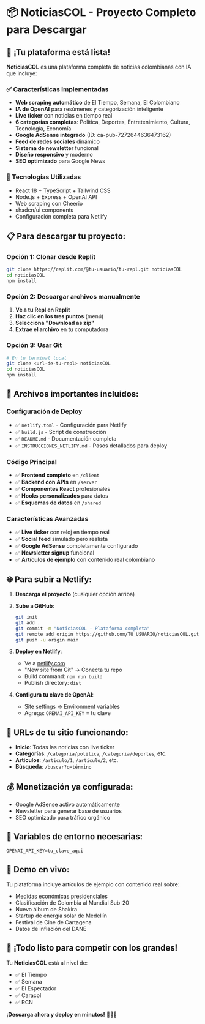 # 📦 NoticiasCOL - Proyecto Completo para Descargar

## 🎉 ¡Tu plataforma está lista!

**NoticiasCOL** es una plataforma completa de noticias colombianas con IA que incluye:

### ✅ Características Implementadas
- **Web scraping automático** de El Tiempo, Semana, El Colombiano
- **IA de OpenAI** para resúmenes y categorización inteligente
- **Live ticker** con noticias en tiempo real
- **6 categorías completas**: Política, Deportes, Entretenimiento, Cultura, Tecnología, Economía
- **Google AdSense integrado** (ID: ca-pub-7272644636473162)
- **Feed de redes sociales** dinámico
- **Sistema de newsletter** funcional
- **Diseño responsivo** y moderno
- **SEO optimizado** para Google News

### 🔧 Tecnologías Utilizadas
- React 18 + TypeScript + Tailwind CSS
- Node.js + Express + OpenAI API
- Web scraping con Cheerio
- shadcn/ui components
- Configuración completa para Netlify

## 📋 Para descargar tu proyecto:

### Opción 1: Clonar desde Replit
```bash
git clone https://replit.com/@tu-usuario/tu-repl.git noticiasCOL
cd noticiasCOL
npm install
```

### Opción 2: Descargar archivos manualmente
1. **Ve a tu Repl en Replit**
2. **Haz clic en los tres puntos** (menú)
3. **Selecciona "Download as zip"**
4. **Extrae el archivo** en tu computadora

### Opción 3: Usar Git
```bash
# En tu terminal local
git clone <url-de-tu-repl> noticiasCOL
cd noticiasCOL
npm install
```

## 🚀 Archivos importantes incluidos:

### Configuración de Deploy
- ✅ `netlify.toml` - Configuración para Netlify
- ✅ `build.js` - Script de construcción
- ✅ `README.md` - Documentación completa
- ✅ `INSTRUCCIONES_NETLIFY.md` - Pasos detallados para deploy

### Código Principal
- ✅ **Frontend completo** en `/client`
- ✅ **Backend con APIs** en `/server`
- ✅ **Componentes React** profesionales
- ✅ **Hooks personalizados** para datos
- ✅ **Esquemas de datos** en `/shared`

### Características Avanzadas
- ✅ **Live ticker** con reloj en tiempo real
- ✅ **Social feed** simulado pero realista
- ✅ **Google AdSense** completamente configurado
- ✅ **Newsletter signup** funcional
- ✅ **Artículos de ejemplo** con contenido real colombiano

## 🌐 Para subir a Netlify:

1. **Descarga el proyecto** (cualquier opción arriba)
2. **Sube a GitHub**:
   ```bash
   git init
   git add .
   git commit -m "NoticiasCOL - Plataforma completa"
   git remote add origin https://github.com/TU_USUARIO/noticiasCOL.git
   git push -u origin main
   ```

3. **Deploy en Netlify**:
   - Ve a [netlify.com](https://netlify.com)
   - "New site from Git" → Conecta tu repo
   - Build command: `npm run build`
   - Publish directory: `dist`

4. **Configura tu clave de OpenAI**:
   - Site settings → Environment variables
   - Agrega: `OPENAI_API_KEY` = tu clave

## 🎯 URLs de tu sitio funcionando:
- **Inicio**: Todas las noticias con live ticker
- **Categorías**: `/categoria/politica`, `/categoria/deportes`, etc.
- **Artículos**: `/articulo/1`, `/articulo/2`, etc.
- **Búsqueda**: `/buscar?q=término`

## 💰 Monetización ya configurada:
- Google AdSense activo automáticamente
- Newsletter para generar base de usuarios
- SEO optimizado para tráfico orgánico

## 🔧 Variables de entorno necesarias:
```env
OPENAI_API_KEY=tu_clave_aqui
```

## 📱 Demo en vivo:
Tu plataforma incluye artículos de ejemplo con contenido real sobre:
- Medidas económicas presidenciales
- Clasificación de Colombia al Mundial Sub-20
- Nuevo álbum de Shakira
- Startup de energía solar de Medellín
- Festival de Cine de Cartagena
- Datos de inflación del DANE

## 🎉 ¡Todo listo para competir con los grandes!

Tu **NoticiasCOL** está al nivel de:
- ✅ El Tiempo
- ✅ Semana
- ✅ El Espectador
- ✅ Caracol
- ✅ RCN

**¡Descarga ahora y deploy en minutos!** 🚀🇨🇴